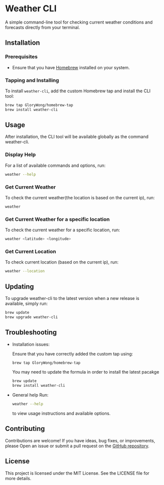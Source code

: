 # Weather CLI

A simple command-line tool for checking current weather conditions and forecasts
directly from your terminal.

## Installation

### Prerequisites

- Ensure that you have [Homebrew](https://brew.sh) installed on your system.

### Tapping and Installing

To install `weather-cli`, add the custom Homebrew tap and install the CLI tool:

```bash
brew tap GloryWong/homebrew-tap
brew install weather-cli
```

## Usage

After installation, the CLI tool will be available globally as the command
weather-cli.

### Display Help

For a list of available commands and options, run:

```bash
weather --help
```

### Get Current Weather

To check the current weather(the location is based on the current ip), run:

```bash
weather
```

### Get Current Weather for a specific location

To check the current weather for a specific location, run:

```bash
weather <latitude> <longitude>
```

### Get Current Location

To check current location (based on the current ip), run:

```bash
weather --location
```

## Updating

To upgrade weather-cli to the latest version when a new release is available,
simply run:

```bash
brew update
brew upgrade weather-cli
```

## Troubleshooting

- Installation issues:

  Ensure that you have correctly added the custom tap using:

  ```bash
  brew tap GloryWong/homebrew-tap
  ```

  You may need to update the formula in order to install the latest pacakge
  ```bash
  brew update
  brew install weather-cli
  ```

- General help Run:
  ```bash
  weather --help
  ```
  to view usage instructions and available options.

## Contributing

Contributions are welcome! If you have ideas, bug fixes, or improvements, please
Open an issue or submit a pull request on the
[GitHub repository](https://github.com/GloryWong/weather-cli).

## License

This project is licensed under the MIT License. See the LICENSE file for more
details.

